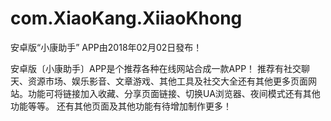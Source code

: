 # com.XiaoKang.XiiaoKhong


安卓版“小康助手” APP由2018年02月02日發布！
 

安卓版〔小康助手〕APP是个推荐各种在线网站合成一款APP！  推荐有社交聊天、资源市场、娱乐影音、文章游戏、其他工具及社交大全还有其他更多页面网站。功能可将链接加入收藏、分享页面链接、切换UA浏览器、夜间模式还有其他功能等等。  还有其他页面及其他功能有待增加制作更多！
